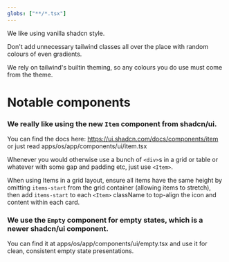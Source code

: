 ```yaml
---
globs: ["**/*.tsx"]
---
```


We like using vanilla shadcn style.

Don't add unnecessary tailwind classes all over the place with random colours of even gradients.

We rely on tailwind's builtin theming, so any colours you do use must come from the theme.

# Notable components

### We really like using the new `Item` component from shadcn/ui.

You can find the docs here: https://ui.shadcn.com/docs/components/item or just read apps/os/app/components/ui/item.tsx

Whenever you would otherwise use a bunch of `<div>`s in a grid or table or whatever with some gap and padding etc, just use `<Item>`.

When using Items in a grid layout, ensure all items have the same height by omitting `items-start` from the grid container (allowing items to stretch), then add `items-start` to each `<Item>` className to top-align the icon and content within each card.

### We use the `Empty` component for empty states, which is a newer shadcn/ui component.

You can find it at apps/os/app/components/ui/empty.tsx and use it for clean, consistent empty state presentations.
